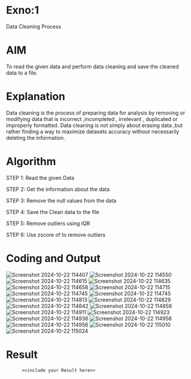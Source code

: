 # Exno:1
Data Cleaning Process

# AIM
To read the given data and perform data cleaning and save the cleaned data to a file.

# Explanation
Data cleaning is the process of preparing data for analysis by removing or modifying data that is incorrect ,incompleted , irrelevant , duplicated or improperly formatted. Data cleaning is not simply about erasing data ,but rather finding a way to maximize datasets accuracy without necessarily deleting the information.

# Algorithm
STEP 1: Read the given Data

STEP 2: Get the information about the data

STEP 3: Remove the null values from the data

STEP 4: Save the Clean data to the file

STEP 5: Remove outliers using IQR

STEP 6: Use zscore of to remove outliers

# Coding and Output
![Screenshot 2024-10-22 114407](https://github.com/user-attachments/assets/418689aa-ade7-460e-8a18-4333cbba0ba6)
![Screenshot 2024-10-22 114550](https://github.com/user-attachments/assets/5aa389b2-5003-4666-b375-b62a9170a807)
![Screenshot 2024-10-22 114615](https://github.com/user-attachments/assets/3a5e5dda-e1a4-4c57-9a5e-5584af93db9a)
![Screenshot 2024-10-22 114635](https://github.com/user-attachments/assets/7660fd01-33c1-4646-b025-9e81ee4ae081)
![Screenshot 2024-10-22 114658](https://github.com/user-attachments/assets/932e8b32-04e7-42c4-ba23-b0bc583d072a)
![Screenshot 2024-10-22 114715](https://github.com/user-attachments/assets/539002ef-52c7-40ad-aa52-2fb47cf3eee2)
![Screenshot 2024-10-22 114745](https://github.com/user-attachments/assets/b224fc54-9edb-488c-8404-9afcaeb1689d)
![Screenshot 2024-10-22 114745](https://github.com/user-attachments/assets/b7b0dc66-7769-40bd-b4b7-284fbe17b80c)
![Screenshot 2024-10-22 114813](https://github.com/user-attachments/assets/504d3d02-db57-4940-ac66-c4a2f309475a)
![Screenshot 2024-10-22 114829](https://github.com/user-attachments/assets/de818037-875a-4a56-9e40-f6a64deb445b)
![Screenshot 2024-10-22 114842](https://github.com/user-attachments/assets/1af7a0da-c7e5-460c-a31c-a785cb78bf6b)
![Screenshot 2024-10-22 114859](https://github.com/user-attachments/assets/b8a7cb00-b5fb-44f7-840c-a130aacbb674)
![Screenshot 2024-10-22 114911](https://github.com/user-attachments/assets/7faee134-c89f-434a-bf92-35dd1769dd8b)
![Screenshot 2024-10-22 114923](https://github.com/user-attachments/assets/c340a76f-763b-4d41-b7bd-f9baaf75dcf5)
![Screenshot 2024-10-22 114936](https://github.com/user-attachments/assets/b15c0dce-4e58-4848-bb06-888985dfece1)
![Screenshot 2024-10-22 114956](https://github.com/user-attachments/assets/da7c8e96-f238-49b5-936b-66fb5c0cf0ac)
![Screenshot 2024-10-22 114956](https://github.com/user-attachments/assets/ad8ef660-083b-4424-931b-f3f1cb992aa7)
![Screenshot 2024-10-22 115010](https://github.com/user-attachments/assets/5c9affdd-013c-4d31-8631-9dafb82703f1)
![Screenshot 2024-10-22 115024](https://github.com/user-attachments/assets/5c091669-7968-4b2f-8f0a-993cd4098eb0)












# Result
          <<include your Result here>>
